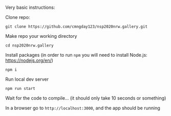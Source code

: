 Very basic instructions:

Clone repo:

`git clone https://github.com/cmngday123/nsp2020nrw.gallery.git`

Make repo your working directory

`cd nsp2020nrw.gallery`

Install packages (in order to run `npm` you will need to install Node.js: https://nodejs.org/en/)

`npm i`

Run local dev server

`npm run start`

Wait for the code to compile... (it should only take 10 seconds or something)

In a browser go to `http://localhost:3000`, and the app should be running
